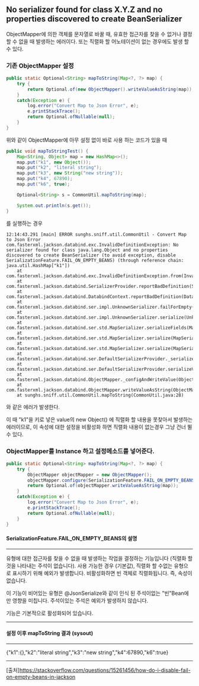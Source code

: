 ## No serializer found for class X.Y.Z and no properties discovered to create BeanSerializer

ObjectMapper에 의한 객체를 문자열로 바꿀 때, 유효한 접근자를 찾을 수 없거나 결정할 수 없을 때 발생하는 에러이다. 또는 직렬화 할 어노테이션이 없는 경우에도 발생 할 수 있다.

### 기존 ObjectMapper 설정

```java
public static Optional<String> mapToString(Map<?, ?> map) {
    try {
        return Optional.of(new ObjectMapper().writeValueAsString(map));
    }
    catch(Exception e) {
        log.error("Convert Map to Json Error", e);
        e.printStackTrace();
        return Optional.ofNullable(null);
    }
}
```

위와 같이 ObjectMapper에 아무 설정 없이 바로 사용 하는 코드가 있을 때

```java
public void mapToStringTest() {
    Map<String, Object> map = new HashMap<>();
    map.put("k1", new Object());
    map.put("k2", "literal string");
    map.put("k3", new String("new string"));
    map.put("k4", 67890);
    map.put("k6", true);

    Optional<String> s = CommonUtil.mapToString(map);

    System.out.println(s.get());
}
```

를 실행하는 경우

    12:14:43.291 [main] ERROR sunghs.sniff.util.CommonUtil - Convert Map to Json Error
    com.fasterxml.jackson.databind.exc.InvalidDefinitionException: No serializer found for class java.lang.Object and no properties discovered to create BeanSerializer (to avoid exception, disable SerializationFeature.FAIL_ON_EMPTY_BEANS) (through reference chain: java.util.HashMap["k1"])
    	at com.fasterxml.jackson.databind.exc.InvalidDefinitionException.from(InvalidDefinitionException.java:77)
    	at com.fasterxml.jackson.databind.SerializerProvider.reportBadDefinition(SerializerProvider.java:1191)
    	at com.fasterxml.jackson.databind.DatabindContext.reportBadDefinition(DatabindContext.java:404)
    	at com.fasterxml.jackson.databind.ser.impl.UnknownSerializer.failForEmpty(UnknownSerializer.java:71)
    	at com.fasterxml.jackson.databind.ser.impl.UnknownSerializer.serialize(UnknownSerializer.java:33)
    	at com.fasterxml.jackson.databind.ser.std.MapSerializer.serializeFields(MapSerializer.java:722)
    	at com.fasterxml.jackson.databind.ser.std.MapSerializer.serialize(MapSerializer.java:643)
    	at com.fasterxml.jackson.databind.ser.std.MapSerializer.serialize(MapSerializer.java:33)
    	at com.fasterxml.jackson.databind.ser.DefaultSerializerProvider._serialize(DefaultSerializerProvider.java:480)
    	at com.fasterxml.jackson.databind.ser.DefaultSerializerProvider.serializeValue(DefaultSerializerProvider.java:319)
    	at com.fasterxml.jackson.databind.ObjectMapper._configAndWriteValue(ObjectMapper.java:4094)
    	at com.fasterxml.jackson.databind.ObjectMapper.writeValueAsString(ObjectMapper.java:3404)
    	at sunghs.sniff.util.CommonUtil.mapToString(CommonUtil.java:28)

와 같은 에러가 발생한다.

이 때 "k1"을 키로 넣은 value의 new Object() 에 직렬화 할 내용을 못찾아서 발생하는 에러이므로, 이 속성에 대한 설정을 비활성화 하면 직렬화 내용이 없는경우 그냥 건너 뛸 수 있다.

### ObjectMapper를 Instance 하고 설정메소드를 넣어준다.

```java
public static Optional<String> mapToString(Map<?, ?> map) {
    try {
        ObjectMapper objectMapper = new ObjectMapper();
        objectMapper.configure(SerializationFeature.FAIL_ON_EMPTY_BEANS, false);
        return Optional.of(objectMapper.writeValueAsString(map));
    }
    catch(Exception e) {
        log.error("Convert Map to Json Error", e);
        e.printStackTrace();
        return Optional.ofNullable(null);
    }
}
```

#### SerializationFeature.FAIL_ON_EMPTY_BEANS의 설명

* * *

유형에 대한 접근자를 찾을 수 없을 때 발생하는 작업을 결정하는 기능입니다 (직렬화 할 것을 나타내는 주석이 없습니다). 사용 가능한 경우 (기본값), 직렬화 할 수없는 유형으로 표시하기 위해 예외가 발생합니다. 비활성화하면 빈 객체로 직렬화됩니다. 즉, 속성이 없습니다.

이 기능이 비어있는 유형은 @JsonSerialize와 같이 인식 된 주석이없는 "빈"Bean에만 영향을 미칩니다. 주석이있는 주석은 예외가 발생하지 않습니다.

기능은 기본적으로 활성화되어 있습니다.

* * *

#### 설정 이후 mapToString 결과 (sysout)

* * *

{"k1":{},"k2":"literal string","k3":"new string","k4":67890,"k6":true}

* * *

[출처]<https://stackoverflow.com/questions/15261456/how-do-i-disable-fail-on-empty-beans-in-jackson>
